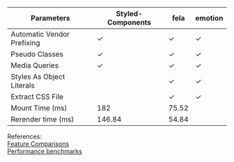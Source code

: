 | Parameters | Styled-Components | fela | emotion
| ---------- | ----------------- | ---- | -------
Automatic Vendor Prefixing | ✓ | ✓ | ✓ |
Pseudo Classes | ✓ | ✓ | ✓ |
Media Queries | ✓ | ✓ | ✓ |
Styles As Object Literals | | ✓ | ✓ |
Extract CSS File | | ✓ | ✓ |
Mount Time (ms)| 182 | 75.52 |
Rerender time (ms) | 146.84 | 54.84 |

References:<br />
[Feature Comparisons](https://github.com/MicheleBertoli/css-in-js/blob/master/README.md) <br />
[Performance benchmarks](https://github.com/A-gambit/CSS-IN-JS-Benchmarks/blob/master/RESULT.md)
